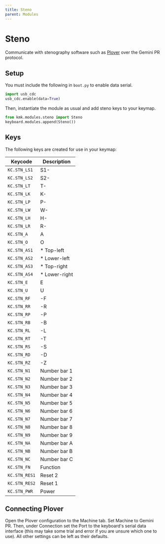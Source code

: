 ```yaml
---
title: Steno
parent: Modules
---
```


# Steno

Communicate with stenography software such as [Plover](https://www.openstenoproject.org/plover/) over the Gemini PR protocol.

## Setup

You must include the following in `boot.py` to enable data serial.

```python
import usb_cdc
usb_cdc.enable(data=True)
```

Then, instantiate the module as usual and add steno keys to your keymap.

```python
from kmk.modules.steno import Steno
keyboard.modules.append(Steno())
```

## Keys

The following keys are created for use in your keymap:

| Keycode    | Description   |
|------------|---------------|
| `KC.STN_LS1`  | S1-           |
| `KC.STN_LS2`  | S2-           |
| `KC.STN_LT`   | T-            |
| `KC.STN_LK`   | K-            |
| `KC.STN_LP`   | P-            |
| `KC.STN_LW`   | W-            |
| `KC.STN_LH`   | H-            |
| `KC.STN_LR`   | R-            |
| `KC.STN_A`    | A             |
| `KC.STN_O`    | O             |
| `KC.STN_AS1`  | * Top-left    |
| `KC.STN_AS2`  | * Lower-left  |
| `KC.STN_AS3`  | * Top-right   |
| `KC.STN_AS4`  | * Lower-right |
| `KC.STN_E`    | E             |
| `KC.STN_U`    | U             |
| `KC.STN_RF`   | -F            |
| `KC.STN_RR`   | -R            |
| `KC.STN_RP`   | -P            |
| `KC.STN_RB`   | -B            |
| `KC.STN_RL`   | -L            |
| `KC.STN_RT`   | -T            |
| `KC.STN_RS`   | -S            |
| `KC.STN_RD`   | -D            |
| `KC.STN_RZ`   | -Z            |
| `KC.STN_N1`   | Number bar 1  |
| `KC.STN_N2`   | Number bar 2  |
| `KC.STN_N3`   | Number bar 3  |
| `KC.STN_N4`   | Number bar 4  |
| `KC.STN_N5`   | Number bar 5  |
| `KC.STN_N6`   | Number bar 6  |
| `KC.STN_N7`   | Number bar 7  |
| `KC.STN_N8`   | Number bar 8  |
| `KC.STN_N9`   | Number bar 9  |
| `KC.STN_NA`   | Number bar A  |
| `KC.STN_NB`   | Number bar B  |
| `KC.STN_NC`   | Number bar C  |
| `KC.STN_FN`   | Function      |
| `KC.STN_RES1` | Reset 2       |
| `KC.STN_RES2` | Reset 1       |
| `KC.STN_PWR`  | Power         |

## Connecting Plover

Open the Plover configuration to the Machine tab. Set Machine to Gemini PR. Then, under Connection set the Port to the keyboard's serial data interface (this may take some trial and error if you are unsure which one to use). All other settings can be left as their defaults.
